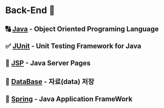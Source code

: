 # **Back-End** 💽

## 🔠 [**Java**](Java/README.md) - Object Oriented Programing Language
## ✅ [**JUnit**](JUnit/README.md) - Unit Testing Framework for Java
## 🔄 [**JSP**](JSP/README.md) - Java Server Pages
## 📁 [**DataBase**](DataBase/README.md) - **자료(data)** 저장
## 🐍 [**Spring**](Spring/README.md) - Java Application **FrameWork**
